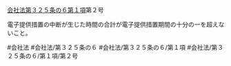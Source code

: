 [会社法第３２５条の６第１項](会社法＿＿＿＿第３２５条の６第１項)第２号

電子提供措置の中断が生じた時間の合計が電子提供措置期間の十分の一を超えないこと。


#会社法
#会社法/第３２５条の６
#会社法/第３２５条の６/第１項
#会社法/第３２５条の６/第１項/第２号
